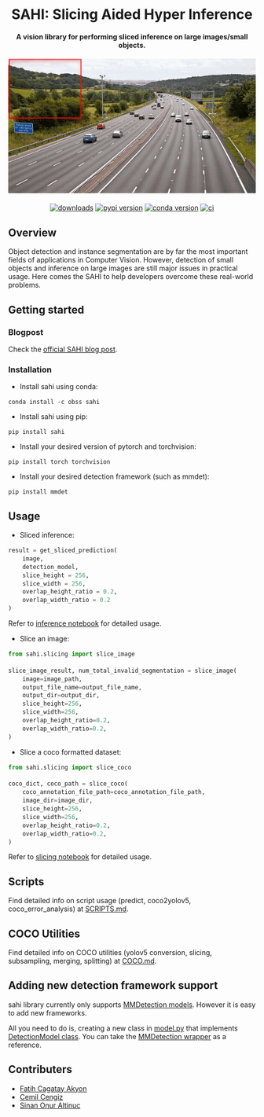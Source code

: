 <h1 align="center">
  SAHI: Slicing Aided Hyper Inference
</h1>

<h4 align="center">
  A vision library for performing sliced inference on large images/small objects.
</h4>

<h4 align="center">
    <img width="700" alt="teaser" src="./resources/sliced_inference.gif">
</h4>

<div align="center">
    <a href="https://pepy.tech/project/sahi"><img src="https://pepy.tech/badge/sahi/month" alt="downloads"></a>
    <a href="https://badge.fury.io/py/sahi"><img src="https://badge.fury.io/py/sahi.svg" alt="pypi version"></a>
    <a href="https://anaconda.org/obss/sahi"><img src="https://anaconda.org/obss/sahi/badges/version.svg" alt="conda version"></a>
    <a href="https://github.com/obss/sahi/actions?query=event%3Apush+branch%3Amain+is%3Acompleted+workflow%3ACI"><img src="https://github.com/obss/sahi/workflows/CI/badge.svg" alt="ci"></a>
</div>

## Overview

Object detection and instance segmentation are by far the most important fields of applications in Computer Vision. However, detection of small objects and inference on large images are still major issues in practical usage. Here comes the SAHI to help developers overcome these real-world problems.

## Getting started

### Blogpost

Check the [official SAHI blog post](https://medium.com/codable/sahi-a-vision-library-for-performing-sliced-inference-on-large-images-small-objects-c8b086af3b80).

### Installation

- Install sahi using conda:

```console
conda install -c obss sahi
```

- Install sahi using pip:

```console
pip install sahi
```

- Install your desired version of pytorch and torchvision:

```console
pip install torch torchvision
```

- Install your desired detection framework (such as mmdet):

```console
pip install mmdet
```

## Usage

- Sliced inference:

```python
result = get_sliced_prediction(
    image,
    detection_model,
    slice_height = 256,
    slice_width = 256,
    overlap_height_ratio = 0.2,
    overlap_width_ratio = 0.2
)

```

Refer to [inference notebook](demo/inference.ipynb) for detailed usage.

- Slice an image:

```python
from sahi.slicing import slice_image

slice_image_result, num_total_invalid_segmentation = slice_image(
    image=image_path,
    output_file_name=output_file_name,
    output_dir=output_dir,
    slice_height=256,
    slice_width=256,
    overlap_height_ratio=0.2,
    overlap_width_ratio=0.2,
)
```

- Slice a coco formatted dataset:

```python
from sahi.slicing import slice_coco

coco_dict, coco_path = slice_coco(
    coco_annotation_file_path=coco_annotation_file_path,
    image_dir=image_dir,
    slice_height=256,
    slice_width=256,
    overlap_height_ratio=0.2,
    overlap_width_ratio=0.2,
)
```

Refer to [slicing notebook](demo/slicing.ipynb) for detailed usage.

## Scripts

Find detailed info on script usage (predict, coco2yolov5, coco_error_analysis) at [SCRIPTS.md](docs/SCRIPTS.md).

## COCO Utilities

Find detailed info on COCO utilities (yolov5 conversion, slicing, subsampling, merging, splitting) at [COCO.md](docs/COCO.md).

## Adding new detection framework support

sahi library currently only supports [MMDetection models](https://github.com/open-mmlab/mmdetection/blob/master/docs/model_zoo.md). However it is easy to add new frameworks.

All you need to do is, creating a new class in [model.py](sahi/model.py) that implements [DetectionModel class](https://github.com/obss/sahi/blob/651f8e6cdb20467815748764bb198dd50241ab2b/sahi/model.py#L10). You can take the [MMDetection wrapper](https://github.com/obss/sahi/blob/651f8e6cdb20467815748764bb198dd50241ab2b/sahi/model.py#L164) as a reference.

## Contributers

- [Fatih Cagatay Akyon](https://github.com/fcakyon)
- [Cemil Cengiz](https://github.com/cemilcengiz)
- [Sinan Onur Altinuc](https://github.com/sinanonur)
